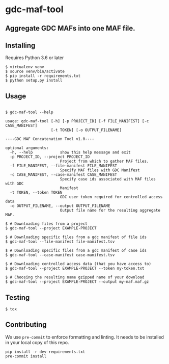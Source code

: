 # gdc-maf-tool

## Aggregate GDC MAFs into one MAF file.

Installing
---

Requires Python 3.6 or later

```shell
$ virtualenv venv
$ source venv/bin/activate
$ pip install -r requirements.txt
$ python setup.py install
```

Usage
---

```shell

$ gdc-maf-tool --help

usage: gdc-maf-tool [-h] [-p PROJECT_ID] [-f FILE_MANIFEST] [-c CASE_MANIFEST]
                    [-t TOKEN] [-o OUTPUT_FILENAME]

----GDC MAF Concatenation Tool v1.0----

optional arguments:
  -h, --help            show this help message and exit
  -p PROJECT_ID, --project PROJECT_ID
                        Project from which to gather MAF files.
  -f FILE_MANIFEST, --file-manifest FILE_MANIFEST
                        Specify MAF files with GDC Manifest
  -c CASE_MANIFEST, --case-manifest CASE_MANIFEST
                        Specify case ids associated with MAF files with GDC
                        Manifest
  -t TOKEN, --token TOKEN
                        GDC user token required for controlled access data
  -o OUTPUT_FILENAME, --output OUTPUT_FILENAME
                        Output file name for the resulting aggregate MAF.

$ # Downloading files from a project
$ gdc-maf-tool --project EXAMPLE-PROJECT

$ # Downloading specific files from a gdc manifest of file ids
$ gdc-maf-tool --file-manifest file-manifest.tsv

$ # Downloading specific files from a gdc manifest of case ids
$ gdc-maf-tool --case-manifest case-manifest.tsv

$ # Downloading controlled access data (that you have access to)
$ gdc-maf-tool --project EXAMPLE-PROJECT --token my-token.txt

$ # Choosing the resulting name gzipped name of your download
$ gdc-maf-tool --project EXAMPLE-PROJECT --output my-maf.maf.gz
```

Testing
---

```shell
$ tox
```

Contributing
---

We use `pre-commit` to enforce formatting and linting.  It needs to be installed 
in your local copy of this repo.

```shell script
pip install -r dev-requirements.txt
pre-commit install
```
